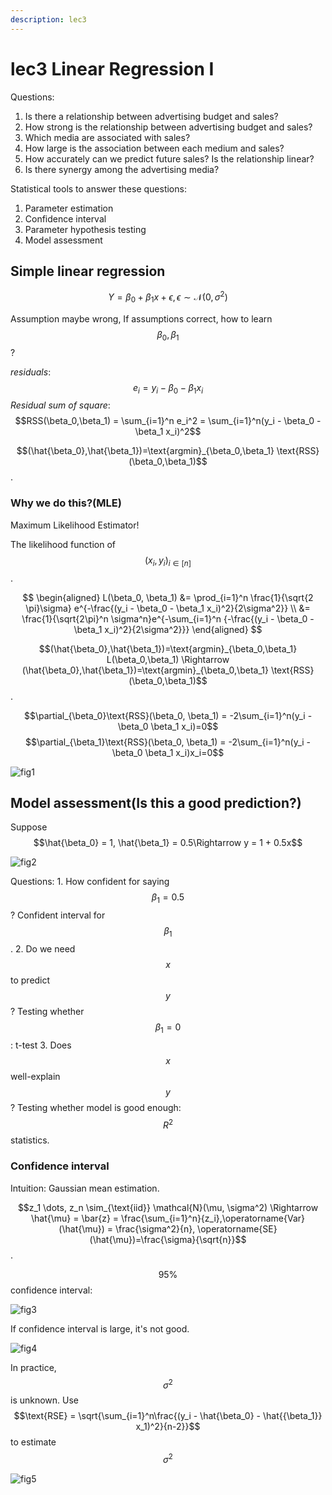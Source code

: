 ```yaml
---
description: lec3
---
```


# lec3 Linear Regression I

Questions:

1. Is there a relationship between advertising budget and sales?
2. How strong is the relationship between advertising budget and sales?
3. Which media are associated with sales?
4. How large is the association between each medium and sales?
5. How accurately can we predict future sales? Is the relationship linear?
6. Is there synergy among the advertising media?

Statistical tools to answer these questions:

1. Parameter estimation
2. Confidence interval
3. Parameter hypothesis testing
4. Model assessment

## Simple linear regression

$$Y = \beta_0 + \beta_1 x + \epsilon, \epsilon \sim \mathcal{N}(0, \sigma^2)$$

Assumption maybe wrong, If assumptions correct, how to learn $$\beta_0,\beta_1$$ ?

_residuals_:$$e_i = y_i - \beta_0 - \beta_1 x_i$$ _Residual sum of square_: $$RSS(\beta_0,\beta_1) = \sum_{i=1}^n e_i^2 = \sum_{i=1}^n(y_i - \beta_0 - \beta_1 x_i)^2$$

$$(\hat{\beta_0},\hat{\beta_1})=\text{argmin}_{\beta_0,\beta_1} \text{RSS}(\beta_0,\beta_1)$$.

### Why we do this?\(MLE\)

Maximum Likelihood Estimator!

The likelihood function of $$(x_i,y_i)_{i \in [n]}$$.

$$
\begin{aligned}
L(\beta_0, \beta_1) &= \prod_{i=1}^n \frac{1}{\sqrt{2 \pi}\sigma} e^{-\frac{(y_i - \beta_0 - \beta_1 x_i)^2}{2\sigma^2}} \\
&= \frac{1}{\sqrt{2\pi}^n \sigma^n}e^{-\sum_{i=1}^n {-\frac{(y_i - \beta_0 - \beta_1 x_i)^2}{2\sigma^2}}}
\end{aligned}
$$

$$(\hat{\beta_0},\hat{\beta_1})=\text{argmin}_{\beta_0,\beta_1} L(\beta_0,\beta_1) \Rightarrow (\hat{\beta_0},\hat{\beta_1})=\text{argmin}_{\beta_0,\beta_1} \text{RSS}(\beta_0,\beta_1)$$.

$$\partial_{\beta_0}\text{RSS}(\beta_0, \beta_1) = -2\sum_{i=1}^n(y_i - \beta_0 \beta_1 x_i)=0$$ $$\partial_{\beta_1}\text{RSS}(\beta_0, \beta_1) = -2\sum_{i=1}^n(y_i - \beta_0 \beta_1 x_i)x_i=0$$

![fig1](../.gitbook/assets/stat154lec3fig1.png)

## Model assessment\(Is this a good prediction?\)

Suppose $$\hat{\beta_0} = 1, \hat{\beta_1} = 0.5\Rightarrow y = 1 + 0.5x$$

![fig2](../.gitbook/assets/stat154lec3fig2.png)

Questions: 1. How confident for saying $$\beta_1 = 0.5$$ ? Confident interval for $$\beta_1$$ . 2. Do we need $$x$$ to predict $$y$$? Testing whether $$\beta_1 = 0$$ : t-test 3. Does $$x$$ well-explain $$y$$ ? Testing whether model is good enough: $$R^2$$ statistics.

### Confidence interval

Intuition: Gaussian mean estimation.

$$z_1 \dots, z_n \sim_{\text{iid}} \mathcal{N}(\mu, \sigma^2) \Rightarrow \hat{\mu} = \bar{z} = \frac{\sum_{i=1}^n}{z_i},\operatorname{Var}(\hat{\mu}) = \frac{\sigma^2}{n}, \operatorname{SE}(\hat{\mu})=\frac{\sigma}{\sqrt{n}}$$ .

$$95\%$$ confidence interval:

![fig3](../.gitbook/assets/stat154lec3fig3.jpeg)

If confidence interval is large, it's not good.

![fig4](images/stat154lec3fig4.jpeg)

In practice, $$\sigma^2$$ is unknown. Use $$\text{RSE} = \sqrt{\sum_{i=1}^n\frac{(y_i - \hat{\beta_0} - \hat{{\beta_1}} x_1)^2}{n-2}}$$ to estimate $$\sigma^2$$

![fig5](images/stat154lec3fig5.png)